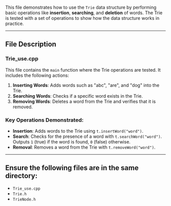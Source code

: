 This file demonstrates how to use the `Trie` data structure by performing basic operations like **insertion**, **searching**, and **deletion** of words. The Trie is tested with a set of operations to show how the data structure works in practice.

---

## File Description

### **Trie_use.cpp**
This file contains the `main` function where the Trie operations are tested. It includes the following actions:

1. **Inserting Words**: Adds words such as "abc", "are", and "dog" into the Trie.
2. **Searching Words**: Checks if a specific word exists in the Trie.
3. **Removing Words**: Deletes a word from the Trie and verifies that it is removed.

### Key Operations Demonstrated:
- **Insertion**: Adds words to the Trie using `t.insertWord("word")`.
- **Search**: Checks for the presence of a word with `t.searchWord("word")`. Outputs `1` (true) if the word is found, `0` (false) otherwise.
- **Removal**: Removes a word from the Trie with `t.removeWord("word")`.

---


 ##  Ensure the following files are in the same directory:
   - `Trie_use.cpp`
   - `Trie.h`
   - `TrieNode.h`
   
